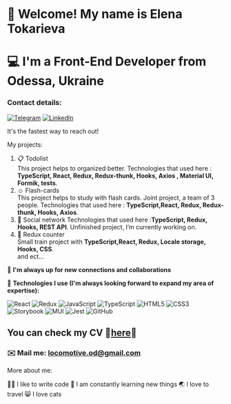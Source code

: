 # 💃 Welcome! My name is Elena Tokarieva
# 💻 I'm a Front-End Developer from Odessa, Ukraine

### Contact details:
[![Telegram](https://img.shields.io/badge/Telegram-2CA5E0?style=for-the-badge&logo=telegram&logoColor=white)](https://t.me/Elena_prekrasnaya_od)
[![LinkedIn](https://img.shields.io/badge/linkedin-%230077B5.svg?style=for-the-badge&logo=linkedin&logoColor=white)](https://www.linkedin.com/in/elena-tokarieva)


It's the fastest way to reach out!

My projects:

1. 📋 Todolist                                                                                                                                                    
This project helps to organized better. Technologies that used here : **TypeScript, React, Redux, Redux-thunk, Hooks, Axios , Material UI, Formik, tests**.           
2. ☺️ Flash-cards                                                                                                                                                   
This project helps to study with flash cards. Joint project, a team of 3 people. Technologies that used here : **TypeScript,React, Redux, Redux-thunk, Hooks, Axios**.                                                                                                                                                                
3. 👾 Social network                                                                                                                                                                                                                                                                                                                Technologies that used here :**TypeScript, Redux, Hooks, REST API**. Unfinished project, I’m currently working on.                                                        
4. 🐑 Redux counter                                                                                                                                                                                                                                                                                                                   
Small train project with **TypeScript,React, Redux, Locale storage, Hooks, CSS**.                                                                                                                                                                                                                                                 
and ect...                                                                                                                                                                    


🎯 **I'm always up for new connections and collaborations**

🖤 **Technologies I use (I'm always looking forward to expand my area of expertise):**

![React](https://img.shields.io/badge/react-%2320232a.svg?style=for-the-badge&logo=react&logoColor=%2361DAFB)
![Redux](https://img.shields.io/badge/redux-%23593d88.svg?style=for-the-badge&logo=redux&logoColor=white)
![JavaScript](https://img.shields.io/badge/javascript-%23323330.svg?style=for-the-badge&logo=javascript&logoColor=%23F7DF1E)
![TypeScript](https://img.shields.io/badge/typescript-%23007ACC.svg?style=for-the-badge&logo=typescript&logoColor=white)
![HTML5](https://img.shields.io/badge/html5-%23E34F26.svg?style=for-the-badge&logo=html5&logoColor=white)
![CSS3](https://img.shields.io/badge/css3-%231572B6.svg?style=for-the-badge&logo=css3&logoColor=white)
![Storybook](https://img.shields.io/badge/-Storybook-FF4785?style=for-the-badge&logo=storybook&logoColor=white)
![MUI](https://img.shields.io/badge/MUI-%230081CB.svg?style=for-the-badge&logo=mui&logoColor=white)
![Jest](https://img.shields.io/badge/-jest-%23C21325?style=for-the-badge&logo=jest&logoColor=white)
![GitHub](https://img.shields.io/badge/github-%23121011.svg?style=for-the-badge&logo=github&logoColor=white)

## You can check my CV 🍒[here](https://www.linkedin.com/in/elena-tokarieva)🍒

### ✉️ Mail me: locomotive.od@gmail.com

More about me:

👩‍💻 I like to write code
🥅 I am constantly learning new things
🌏 I love to travel
😸 I love cats 
